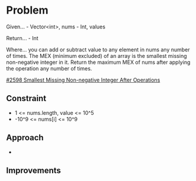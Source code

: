 
# Problem
Given...
    - Vector\<int>, nums
    - Int, values

Return...
    - Int

Where...
you can add or subtract value to any element in nums any number of times. The
MEX \(minimum excluded) of an array is the smallest missing non-negative integer
in it. Return the maximum MEX of nums after applying the operation any number
of times.

[\#2598 Smallest Missing Non-negative Integer After Operations](https://leetcode.com/problems/smallest-missing-non-negative-integer-after-operations/description/?envType=daily-question&envId=2025-10-16)

## Constraint
- 1 <= nums.length, value <= 10^5
- -10^9 <= nums\[i] <= 10^9

## Approach
-

## Improvements

